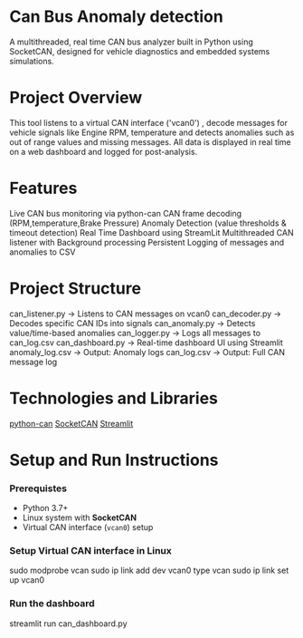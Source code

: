 # Can Bus Anomaly detection
A multithreaded, real time CAN bus analyzer built in Python using SocketCAN, designed for vehicle diagnostics and embedded systems simulations.

# Project Overview
This tool listens to a virtual CAN interface ('vcan0') , decode messages for vehicle signals like Engine RPM, temperature and detects anomalies such as out of range values and missing messages. All data is displayed in real time on a web dashboard and logged for post-analysis.

# Features
Live CAN bus monitoring via python-can
CAN frame decoding (RPM,temperature,Brake Pressure)
Anomaly Detection (value thresholds & timeout detection)
Real Time Dashboard using StreamLit
Multithreaded CAN listener with Background processing
Persistent Logging of messages and anomalies to CSV

# Project Structure

can_listener.py  → Listens to CAN messages on vcan0
can_decoder.py   → Decodes specific CAN IDs into signals
can_anomaly.py   → Detects value/time-based anomalies
can_logger.py    → Logs all messages to can_log.csv
can_dashboard.py → Real-time dashboard UI using Streamlit
anomaly_log.csv  → Output: Anomaly logs
can_log.csv      → Output: Full CAN message log

# Technologies and Libraries

[python-can](https://python-can.readthedocs.io/en/master/)
[SocketCAN](https://www.kernel.org/doc/Documentation/networking/can.txt)
[Streamlit](https://streamlit.io/)

# Setup and Run Instructions

### Prerequistes
- Python 3.7+
- Linux system with **SocketCAN**
- Virtual CAN interface (`vcan0`) setup

### Setup Virtual CAN interface in Linux

sudo modprobe vcan
sudo ip link add dev vcan0 type vcan
sudo ip link set up vcan0

### Run the dashboard

streamlit run can_dashboard.py




